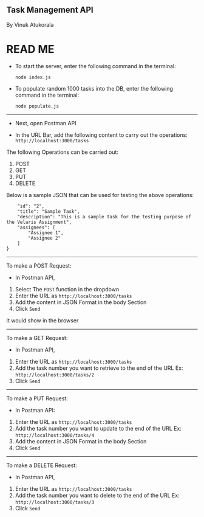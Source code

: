 ## Task Management API
By Vinuk Atukorala
# READ ME

- To start the server, enter the following command in the terminal:

    ```node index.js```
- To populate random 1000 tasks into the DB, enter the following command in the terminal:
  
    ```node populate.js```
---
- Next, open Postman API

- In the URL Bar, add the following content to carry out the operations:
    ```http://localhost:3000/tasks```

The following Operations can be carried out:
1. POST
2. GET
3. PUT
4. DELETE

Below is a sample JSON that can be used for testing the above operations:
```{
    "id": "2",
    "title": "Sample Task",
    "description": "This is a sample task for the testing purpose of the Velaris Assignment",
    "assignees": [
        "Assignee 1",
        "Assignee 2"
    ]
}
```
---
To make a POST Request:
- In Postman API, 
1. Select The ```POST``` function in the dropdown
2. Enter the URL as ```http://localhost:3000/tasks```
3. Add the content in JSON Format in the body Section
3. Click ```Send```

It would show in the browser

---
To make a GET Request:
- In Postman API,
1. Enter the URL as ```http://localhost:3000/tasks```
2. Add the task number you want to retrieve to the end of the URL
Ex: ```http://localhost:3000/tasks/2```
3. Click ```Send```
---
To make a PUT Request:
- In Postman API:
1. Enter the URL as ```http://localhost:3000/tasks```
2. Add the task number you want to update to the end of the URL
Ex: ```http://localhost:3000/tasks/4```
3. Add the content in JSON Format in the body Section
4. Click ```Send```
---
To make a DELETE Request:
- In Postman API,
1. Enter the URL as ```http://localhost:3000/tasks```
2. Add the task number you want to delete to the end of the URL
Ex: ```http://localhost:3000/tasks/3```
3. Click ```Send```



